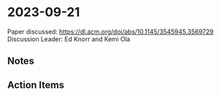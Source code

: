 # 2023-09-21

Paper discussed: https://dl.acm.org/doi/abs/10.1145/3545945.3569729
Discussion Leader: Ed Knorr and Kemi Ola

## Notes

## Action Items